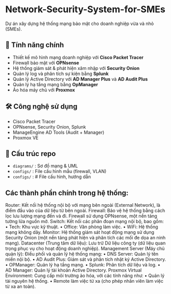 # Network-Security-System-for-SMEs
Dự án xây dựng hệ thống mạng bảo mật cho doanh nghiệp vừa và nhỏ (SMEs).

## 🚀 Tính năng chính
- Thiết kế mô hình mạng doanh nghiệp với **Cisco Packet Tracer**
- Firewall bảo mật với **OPNsense**
- Hệ thống giám sát & phát hiện xâm nhập với **Security Onion**
- Quản lý log và phân tích sự kiện bằng **Splunk**
- Quản lý Active Directory với **AD Manager Plus** và **AD Audit Plus**
- Quản lý hạ tầng mạng bằng **OpManager**
- Ảo hóa máy chủ với **Proxmox**

## 🛠️ Công nghệ sử dụng
- Cisco Packet Tracer
- OPNsense, Security Onion, Splunk
- ManageEngine AD Tools (Audit + Manager)
- Proxmox VE

## 📂 Cấu trúc repo
- `diagrams/` : Sơ đồ mạng & UML
- `configs/` : File cấu hình mẫu (firewall, VLAN)
- `configs/` : # File cấu hình, hướng dẫn
  
## Các thành phần chính trong hệ thống:
Router: Kết nối hệ thống nội bộ với mạng bên ngoài (External Network), là điểm đầu vào của dữ liệu từ bên ngoài.
Firewall: Bảo vệ hệ thống bằng cách lọc lưu lượng mạng đến và đi. Firewall sử dụng OPNsense, một nền tảng tường lửa nguồn mở.
Switch: Kết nối các phân đoạn mạng nội bộ, bao gồm:
  •	Tech: Khu vực kỹ thuật.
  •	Office: Văn phòng làm việc.
  •	WiFi: Hệ thống mạng không dây.
Monitor: Hệ thống giám sát hoạt động mạng sử dụng Security Onion (một nền tảng phát hiện và phân tích các mối đe dọa an ninh mạng).
Datacenter (Trung tâm dữ liệu): Lưu trữ Dữ liệu công ty (dữ liệu quan trọng phục vụ cho hoạt động doanh nghiệp).
Management Server (Máy chủ quản lý): Điều phối và quản lý hệ thống mạng:
  •	DNS Server: Quản lý tên miền nội bộ.
  •	AD Audit Plus: Giám sát và phân tích nhật ký Active Directory.
  •	OPManager: Quản lý hạ tầng mạng.
  •	Splunk: Phân tích dữ liệu và log.
  •	AD Manager: Quản lý tài khoản Active Directory.
Proxmox Virtual Environment: Cung cấp môi trường ảo hóa, với các tính năng như:
  • Quản lý tài nguyên hệ thống.
  • Remote làm việc từ xa (cho phép nhân viên làm việc từ xa an toàn).
